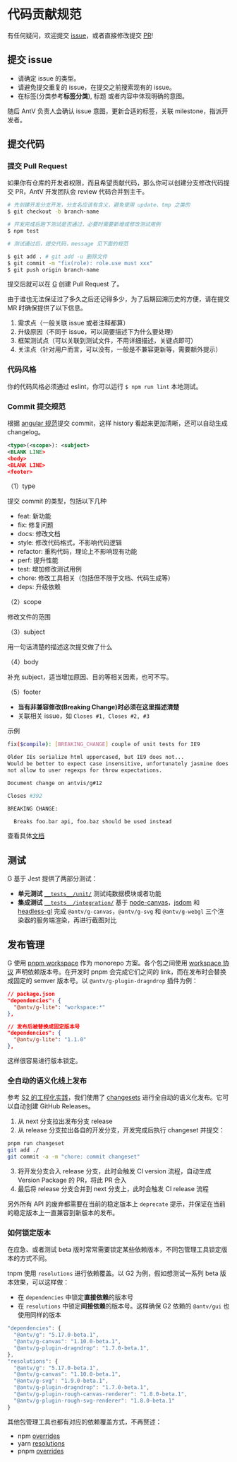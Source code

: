 # 代码贡献规范

有任何疑问，欢迎提交 [issue](https://github.com/antvis/g/issues)，或者直接修改提交 [PR](https://github.com/antvis/g/pulls)!

## 提交 issue

- 请确定 issue 的类型。
- 请避免提交重复的 issue，在提交之前搜索现有的 issue。
- 在标签(分类参考**标签分类**), 标题 或者内容中体现明确的意图。

随后 AntV 负责人会确认 issue 意图，更新合适的标签，关联 milestone，指派开发者。

## 提交代码

### 提交 Pull Request

如果你有仓库的开发者权限，而且希望贡献代码，那么你可以创建分支修改代码提交 PR，AntV 开发团队会 review 代码合并到主干。

```bash
# 先创建开发分支开发，分支名应该有含义，避免使用 update、tmp 之类的
$ git checkout -b branch-name

# 开发完成后跑下测试是否通过，必要时需要新增或修改测试用例
$ npm test

# 测试通过后，提交代码，message 见下面的规范

$ git add . # git add -u 删除文件
$ git commit -m "fix(role): role.use must xxx"
$ git push origin branch-name
```

提交后就可以在 [G](https://github.com/antvis/g/pulls) 创建 Pull Request 了。

由于谁也无法保证过了多久之后还记得多少，为了后期回溯历史的方便，请在提交 MR 时确保提供了以下信息。

1. 需求点（一般关联 issue 或者注释都算）
2. 升级原因（不同于 issue，可以简要描述下为什么要处理）
3. 框架测试点（可以关联到测试文件，不用详细描述，关键点即可）
4. 关注点（针对用户而言，可以没有，一般是不兼容更新等，需要额外提示）

### 代码风格

你的代码风格必须通过 eslint，你可以运行 `$ npm run lint` 本地测试。

### Commit 提交规范

根据 [angular 规范](https://github.com/angular/angular.js/blob/master/CONTRIBUTING.md#commit-message-format)提交 commit，这样 history 看起来更加清晰，还可以自动生成 changelog。

```xml
<type>(<scope>): <subject>
<BLANK LINE>
<body>
<BLANK LINE>
<footer>
```

（1）type

提交 commit 的类型，包括以下几种

- feat: 新功能
- fix: 修复问题
- docs: 修改文档
- style: 修改代码格式，不影响代码逻辑
- refactor: 重构代码，理论上不影响现有功能
- perf: 提升性能
- test: 增加修改测试用例
- chore: 修改工具相关（包括但不限于文档、代码生成等）
- deps: 升级依赖

（2）scope

修改文件的范围

（3）subject

用一句话清楚的描述这次提交做了什么

（4）body

补充 subject，适当增加原因、目的等相关因素，也可不写。

（5）footer

- **当有非兼容修改(Breaking Change)时必须在这里描述清楚**
- 关联相关 issue，如 `Closes #1, Closes #2, #3`

示例

```bash
fix($compile): [BREAKING_CHANGE] couple of unit tests for IE9

Older IEs serialize html uppercased, but IE9 does not...
Would be better to expect case insensitive, unfortunately jasmine does
not allow to user regexps for throw expectations.

Document change on antvis/g#12

Closes #392

BREAKING CHANGE:

  Breaks foo.bar api, foo.baz should be used instead
```

查看具体[文档](https://docs.google.com/document/d/1QrDFcIiPjSLDn3EL15IJygNPiHORgU1_OOAqWjiDU5Y/edit)

## 测试

G 基于 Jest 提供了两部分测试：

- **单元测试** [`__tests__/unit/`](./__tests__/unit/) 测试纯数据模块或者功能
- **集成测试** [`__tests__/integration/`](./__tests__/integration/) 基于 [node-canvas](https://github.com/Automattic/node-canvas)，[jsdom](https://github.com/jsdom/jsdom/) 和 [headless-gl](https://github.com/stackgl/headless-gl) 完成 `@antv/g-canvas`，`@antv/g-svg` 和 `@antv/g-webgl` 三个渲染器的服务端渲染，再进行截图对比

## 发布管理

G 使用 [pnpm workspace](https://pnpm.io/workspaces) 作为 monorepo 方案。各个包之间使用 [workspace 协议](https://pnpm.io/workspaces#workspace-protocol-workspace) 声明依赖版本号。在开发时 pnpm 会完成它们之间的 link，而在发布时会替换成固定的 semver 版本号。以 `@antv/g-plugin-dragndrop` 插件为例：

```json
// package.json
"dependencies": {
  "@antv/g-lite": "workspace:*"
},

// 发布后被替换成固定版本号
"dependencies": {
  "@antv/g-lite": "1.1.0"
},
```

这样很容易进行版本锁定。

### 全自动的语义化线上发布

参考 [S2 的工程化实践](https://www.yuque.com/antv/vo4vyz/vtowig#HuNvY)，我们使用了 [changesets](https://github.com/changesets/changesets) 进行全自动的语义化发布。它可以自动创建 GitHub Releases。

1. 从 next 分支拉出发布分支 release
2. 从 release 分支拉出各自的开发分支，开发完成后执行 changeset 并提交：

```bash
pnpm run changeset
git add ./
git commit -a -m "chore: commit changeset"
```

3. 将开发分支合入 release 分支，此时会触发 CI version 流程，自动生成 Version Package 的 PR，将此 PR 合入
4. 最后将 release 分支合并到 next 分支上，此时会触发 CI release 流程

另外所有 API 的废弃都需要在当前的稳定版本上 `deprecate` 提示，并保证在当前的稳定版本上一直兼容到新版本的发布。

### 如何锁定版本

在应急、或者测试 beta 版时常常需要锁定某些依赖版本，不同包管理工具锁定版本的方式不同。

tnpm 使用 `resolutions` 进行依赖覆盖。以 G2 为例，假如想测试一系列 beta 版本效果，可以这样做：

- 在 `dependencies` 中锁定**直接依赖**的版本号
- 在 `resolutions` 中锁定**间接依赖**的版本号。这样确保 G2 依赖的 `@antv/gui` 也使用同样的版本

```js
"dependencies": {
  "@antv/g": "5.17.0-beta.1",
  "@antv/g-canvas": "1.10.0-beta.1",
  "@antv/g-plugin-dragndrop": "1.7.0-beta.1",
},
"resolutions": {
  "@antv/g": "5.17.0-beta.1",
  "@antv/g-canvas": "1.10.0-beta.1",
  "@antv/g-svg": "1.9.0-beta.1",
  "@antv/g-plugin-dragndrop": "1.7.0-beta.1",
  "@antv/g-plugin-rough-canvas-renderer": "1.8.0-beta.1",
  "@antv/g-plugin-rough-svg-renderer": "1.8.0-beta.1"
}
```

其他包管理工具也都有对应的依赖覆盖方式，不再赘述：

- npm [overrides](https://docs.npmjs.com/cli/v8/configuring-npm/package-json#overrides)
- yarn [resolutions](https://classic.yarnpkg.com/lang/en/docs/selective-version-resolutions/)
- pnpm [overrides](https://pnpm.io/package_json#pnpmoverrides)
